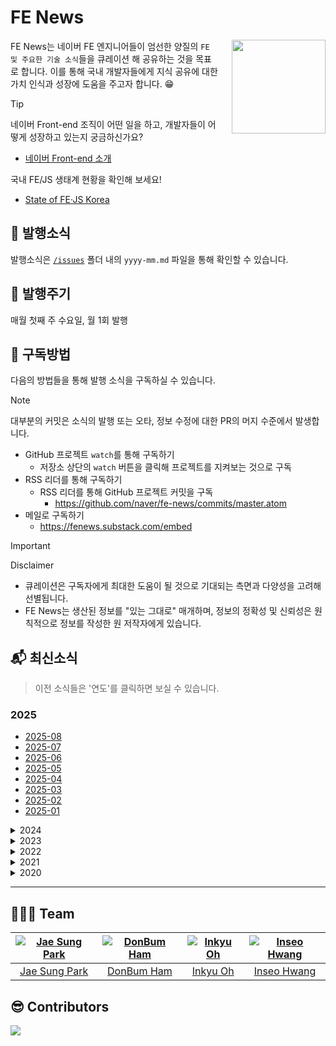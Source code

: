# FE News

<img src="./assets/logo.svg" width="150" align="right" style="margin:0 0 0 20px">

FE News는 네이버 FE 엔지니어들이 엄선한 양질의 `FE 및 주요한 기술 소식`들을 큐레이션 해 공유하는 것을 목표로 합니다.
이를 통해 국내 개발자들에게 지식 공유에 대한 가치 인식과 성장에 도움을 주고자 합니다. :grin:

> [!TIP]
> 네이버 Front-end 조직이 어떤 일을 하고, 개발자들이 어떻게 성장하고 있는지 궁금하신가요?<br>
> - [네이버 Front-end 소개](../../tree/fe-org)
>
> 국내 FE/JS 생태계 현황을 확인해 보세요!<br>
> - [State of FE·JS Korea](https://naver.github.io/fe-news/stateof-fejs/)

## 🚩 발행소식

발행소식은 [`/issues`](/issues) 폴더 내의 `yyyy-mm.md` 파일을 통해 확인할 수 있습니다.

## 📆 발행주기

매월 첫째 주 수요일, 월 1회 발행

## 🔔 구독방법

다음의 방법들을 통해 발행 소식을 구독하실 수 있습니다.

> [!NOTE]
> 대부분의 커밋은 소식의 발행 또는 오타, 정보 수정에 대한 PR의 머지 수준에서 발생합니다.

- GitHub 프로젝트 `watch`를 통해 구독하기
  - 저장소 상단의 `watch` 버튼을 클릭해 프로젝트를 지켜보는 것으로 구독
- RSS 리더를 통해 구독하기
  - RSS 리더를 통해 GitHub 프로젝트 커밋을 구독
    - https://github.com/naver/fe-news/commits/master.atom
- 메일로 구독하기
  - https://fenews.substack.com/embed

> [!IMPORTANT]
> Disclaimer
> - 큐레이션은 구독자에게 최대한 도움이 될 것으로 기대되는 측면과 다양성을 고려해 선별됩니다.
> - FE News는 생산된 정보를 "있는 그대로" 매개하며, 정보의 정확성 및 신뢰성은 원칙적으로 정보를 작성한 원 저작자에게 있습니다.

## 📬 최신소식

> 이전 소식들은 '연도'를 클릭하면 보실 수 있습니다.

### 2025

- [2025-08](/issues/2025-08.md)
- [2025-07](/issues/2025-07.md)
- [2025-06](/issues/2025-06.md)
- [2025-05](/issues/2025-05.md)
- [2025-04](/issues/2025-04.md)
- [2025-03](/issues/2025-03.md)
- [2025-02](/issues/2025-02.md)
- [2025-01](/issues/2025-01.md)

<details>
  <summary>2024</summary>

- [2024-12](/issues/2024-12.md)
- [2024-11](/issues/2024-11.md)
- [2024-10](/issues/2024-10.md)
- [2024-09](/issues/2024-09.md)
- [2024-08](/issues/2024-08.md)
- [2024-07](/issues/2024-07.md)
- [2024-06](/issues/2024-06.md)
- [2024-05](/issues/2024-05.md)
- [2024-04](/issues/2024-04.md)
- [2024-03](/issues/2024-03.md)
- [2024-02](/issues/2024-02.md)
- [2024-01](/issues/2024-01.md)

</details>

<details>
  <summary>2023</summary>

- [2023-12](/issues/2023-12.md)
- [2023-11](/issues/2023-11.md)
- [2023-10](/issues/2023-10.md)
- [2023-09](/issues/2023-09.md)
- [2023-08](/issues/2023-08.md)
- [2023-07](/issues/2023-07.md)
- [2023-06](/issues/2023-06.md)
- [2023-05](/issues/2023-05.md)
- [2023-04](/issues/2023-04.md)
- [2023-03](/issues/2023-03.md)
- [2023-02](/issues/2023-02.md)
- [2023-01](/issues/2023-01.md)

</details>

<details>
  <summary>2022</summary>

- [2022-12](/issues/2022-12.md)
- [2022-11](/issues/2022-11.md)
- [2022-10](/issues/2022-10.md)
- [2022-09](/issues/2022-09.md)
- [2022-08](/issues/2022-08.md)
- [2022-07](/issues/2022-07.md)
- [2022-06](/issues/2022-06.md)
- [2022-05](/issues/2022-05.md)
- [2022-04](/issues/2022-04.md)
- [2022-03](/issues/2022-03.md)
- [2022-02](/issues/2022-02.md)
- [2022-01](/issues/2022-01.md)

</details>

<details>
  <summary>2021</summary>

- [2021-12](/issues/2021-12.md)
- [2021-11](/issues/2021-11.md)
- [2021-10](/issues/2021-10.md)
- [2021-09](/issues/2021-09.md)
- [2021-08](/issues/2021-08.md)
- [2021-07](/issues/2021-07.md)
- [2021-06](/issues/2021-06.md)
- [2021-05](/issues/2021-05.md)
- [2021-04](/issues/2021-04.md)
- [2021-03](/issues/2021-03.md)
- [2021-02](/issues/2021-02.md)
- [2021-01](/issues/2021-01.md)
</details>
<details>
  <summary>2020</summary>

- [2020-12](/issues/2020-12.md)
- [2020-11](/issues/2020-11.md)
- [2020-10](/issues/2020-10.md)
- [2020-09](/issues/2020-09.md)
- [2020-08](/issues/2020-08.md)
- [2020-07](/issues/2020-07.md)
- [2020-06](/issues/2020-06.md)
- [2020-05](/issues/2020-05.md)
- [2020-04](/issues/2020-04.md)
- [2020-03](/issues/2020-03.md)
- [2020-02](/issues/2020-02.md)
</details>

-----

## 🧑🏻‍💻 Team

[![Jae Sung Park](https://avatars.githubusercontent.com/u/2178435?s=150&v=4)](https://github.com/netil) | [![DonBum Ham](https://avatars.githubusercontent.com/u/5152681?s=150&v=4)](https://github.com/silveracy) | [![Inkyu Oh](https://avatars.githubusercontent.com/u/13645032?s=150&v=4)](https://github.com/gomjellie) | [![Inseo Hwang](https://avatars.githubusercontent.com/u/24623403?s=150&v=4)](https://github.com/sjsjsj1246)
:---:|:---:|:---:|:---:
[Jae Sung Park](https://github.com/netil) | [DonBum Ham](https://github.com/silveracy) | [Inkyu Oh](https://github.com/gomjellie) | [Inseo Hwang](https://github.com/sjsjsj1246) 

## 😎 Contributors

<a href="https://github.com/naver/fe-news/graphs/contributors">
  <img src="https://contrib.rocks/image?repo=naver/fe-news" />
</a>
